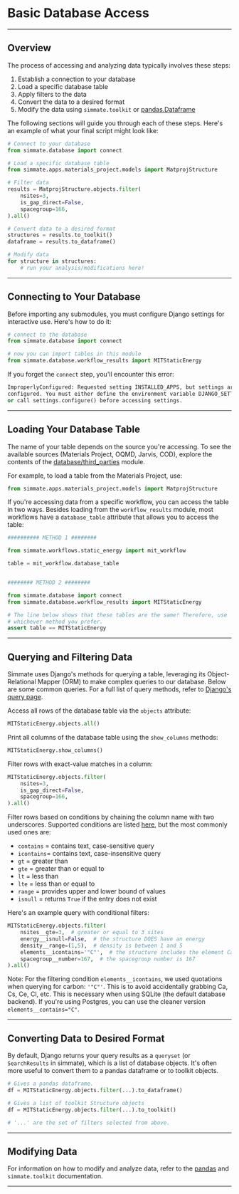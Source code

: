 # Basic Database Access

----------------------------------------------------------------------

## Overview

The process of accessing and analyzing data typically involves these steps:

1. Establish a connection to your database
2. Load a specific database table
3. Apply filters to the data
4. Convert the data to a desired format
5. Modify the data using `simmate.toolkit` or [pandas.Dataframe](https://pandas.pydata.org/)

The following sections will guide you through each of these steps. Here's an example of what your final script might look like:

``` python
# Connect to your database
from simmate.database import connect

# Load a specific database table
from simmate.apps.materials_project.models import MatprojStructure

# Filter data
results = MatprojStructure.objects.filter(
    nsites=3,
    is_gap_direct=False,
    spacegroup=166,
).all()

# Convert data to a desired format
structures = results.to_toolkit()
dataframe = results.to_dataframe()

# Modify data
for structure in structures:
    # run your analysis/modifications here!
```

----------------------------------------------------------------------

## Connecting to Your Database

Before importing any submodules, you must configure Django settings for interactive use. Here's how to do it:

``` python
# connect to the database
from simmate.database import connect

# now you can import tables in this module
from simmate.database.workflow_results import MITStaticEnergy
```

If you forget the `connect` step, you'll encounter this error:

``` python
ImproperlyConfigured: Requested setting INSTALLED_APPS, but settings are not
configured. You must either define the environment variable DJANGO_SETTINGS_MODULE 
or call settings.configure() before accessing settings.
```

----------------------------------------------------------------------

## Loading Your Database Table

The name of your table depends on the source you're accessing. To see the available sources (Materials Project, OQMD, Jarvis, COD), explore the contents of the [database/third_parties](https://github.com/jacksund/simmate/blob/main/src/simmate/database/third_parties/__init__.py) module.

For example, to load a table from the Materials Project, use:
``` python
from simmate.apps.materials_project.models import MatprojStructure
```

If you're accessing data from a specific workflow, you can access the table in two ways. Besides loading from the `workflow_results` module, most workflows have a `database_table` attribute that allows you to access the table:

``` python
########## METHOD 1 ########

from simmate.workflows.static_energy import mit_workflow

table = mit_workflow.database_table


######## METHOD 2 ########

from simmate.database import connect
from simmate.database.workflow_results import MITStaticEnergy

# The line below shows that these tables are the same! Therefore, use
# whichever method you prefer.
assert table == MITStaticEnergy
```

----------------------------------------------------------------------

## Querying and Filtering Data

Simmate uses Django's methods for querying a table, leveraging its Object-Relational Mapper (ORM) to make complex queries to our database. Below are some common queries. For a full list of query methods, refer to [Django's query page](https://docs.djangoproject.com/en/4.0/topics/db/queries/).

Access all rows of the database table via the `objects` attribute:
``` python
MITStaticEnergy.objects.all()
```

Print all columns of the database table using the `show_columns` methods:
``` python
MITStaticEnergy.show_columns()
```

Filter rows with exact-value matches in a column:
``` python
MITStaticEnergy.objects.filter(
    nsites=3,
    is_gap_direct=False,
    spacegroup=166,
).all()
```

Filter rows based on conditions by chaining the column name with two underscores. Supported conditions are listed [here](https://docs.djangoproject.com/en/4.0/ref/models/querysets/#field-lookups), but the most commonly used ones are:

- `contains` = contains text, case-sensitive query
- `icontains`= contains text, case-insensitive query
- `gt` = greater than
- `gte` =  greater than or equal to
- `lt` = less than
- `lte` = less than or equal to
- `range` = provides upper and lower bound of values
- `isnull` = returns `True` if the entry does not exist

Here's an example query with conditional filters:
``` python
MITStaticEnergy.objects.filter(
    nsites__gte=3,  # greater or equal to 3 sites
    energy__isnull=False,  # the structure DOES have an energy
    density__range=(1,5),  # density is between 1 and 5
    elements__icontains='"C"',  # the structure includes the element Carbon
    spacegroup__number=167,  # the spacegroup number is 167
).all()
```

Note: For the filtering condition `elements__icontains`, we used quotations when querying for carbon: `'"C"'`. This is to avoid accidentally grabbing Ca, Cs, Ce, Cl, etc. This is necessary when using SQLite (the default database backend). If you're using Postgres, you can use the cleaner version `elements__contains="C"`.

----------------------------------------------------------------------

## Converting Data to Desired Format

By default, Django returns your query results as a `queryset` (or `SearchResults` in simmate), which is a list of database objects. It's often more useful to convert them to a pandas dataframe or to toolkit objects.
``` python
# Gives a pandas dataframe.
df = MITStaticEnergy.objects.filter(...).to_dataframe()

# Gives a list of toolkit Structure objects
df = MITStaticEnergy.objects.filter(...).to_toolkit()

# '...' are the set of filters selected from above.
```

----------------------------------------------------------------------

## Modifying Data

For information on how to modify and analyze data, refer to the [pandas](https://pandas.pydata.org/docs/) and `simmate.toolkit` documentation.

----------------------------------------------------------------------